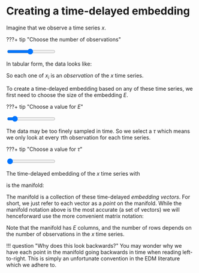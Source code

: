 # Creating a time-delayed embedding

<script src="../assets/manifold.js" defer></script>
<script src="../assets/time-delayed-embedding.js" defer></script>

Imagine that we observe a time series $x$.

???+ tip "Choose the number of observations"
    <div class="slider-container"><input type="range" min="1" max="20" value="10" class="slider" id="numObs"></div>

In tabular form, the data looks like:

<span class="dynamic-equation" data-equation="\[ ${x_time_series} \]" />

So each one of $x_i$ is an *observation* of the $x$ time series.

To create a time-delayed embedding based on any of these time series, we first need to choose the size of the embedding $E$.

???+ tip "Choose a value for $E$"
    <div class="slider-container"><input type="range" min="1" max="10" value="2" class="slider" id="E"></div>

The data may be too finely sampled in time.
So we select a $\tau$ which means we only look at every $\tau$th observation for each time series.

???+ tip "Choose a value for $\tau$"
    <div class="slider-container"><input type="range" min="1" max="5" value="1" class="slider" id="tau"></div>

The time-delayed embedding of the $x$ time series with
<span class="dynamic-inline" data-equation="E = ${E}, \tau = ${tau}" />

is the manifold:

<span class="dynamic-equation" data-equation="\[ M_x := \text{Manifold}(x, E,\tau) = ${M_x_sets} \]" />

The manifold is a collection of these time-delayed *embedding vectors*.
For short, we just refer to each vector as a *point* on the manifold.
While the manifold notation above is the most accurate (a set of vectors) we will henceforward use the more convenient matrix notation:

<span class="dynamic-equation" data-equation="\[ M_x = ${M_x} \]" />

Note that the manifold has $E$ columns, and the number of rows depends on the number of observations in the $x$ time series.

!!! question "Why does this look backwards?"
    You may wonder why we have each point in the manifold going backwards in time when reading left-to-right.
    This is simply an unfortunate convention in the EDM literature which we adhere to.